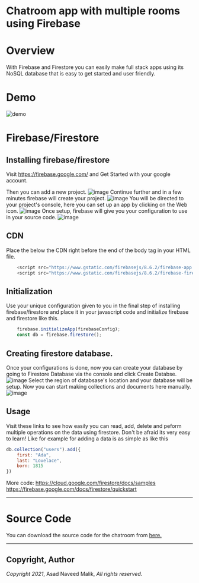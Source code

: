 # Chatroom app with multiple rooms using Firebase
# Overview
With Firebase and Firestore you can easily make full stack apps using its NoSQL database that is easy to get started and user friendly.

# Demo
![demo](https://s3.gifyu.com/images/ezgifcom-gif-maker-9.gif)



# Firebase/Firestore

## Installing firebase/firestore
Visit https://firebase.google.com/ and Get Started with your google account.

Then you can add a new project. 
![image](https://user-images.githubusercontent.com/77789434/120463194-17c1b600-c3b5-11eb-9aa5-02ea87192ed5.png)
Continue further and in a few minutes firebase will create your project. 
![image](https://user-images.githubusercontent.com/77789434/120463339-3e7fec80-c3b5-11eb-81c4-663546e1de22.png)
You will be directed to your project's console, here you can set up an app by clicking on the Web icon. 
![image](https://user-images.githubusercontent.com/77789434/120463485-62dbc900-c3b5-11eb-8aac-6d39c8c33a79.png)
Once setup, firebase will give you your configuration to use in your source code.
![image](https://user-images.githubusercontent.com/77789434/120463714-a20a1a00-c3b5-11eb-8757-d3d22b6b2338.png)

## CDN
Place the below the CDN right before the end of the body tag in your HTML file.
```Javascript
    <script src="https://www.gstatic.com/firebasejs/8.6.2/firebase-app.js"></script>
    <script src="https://www.gstatic.com/firebasejs/8.6.2/firebase-firestore.js"></script>
```

## Initialization
Use your unique configuration given to you in the final step of installing firebase/firestore and place it in your javascript code and initialize firebase and firestore like this.
```Javascript
    firebase.initializeApp(firebaseConfig);
    const db = firebase.firestore();
```
## Creating firestore database.
Once your configurations is done, now you can create your database by going to Firestore Database via the console and click Create Databse. 
![image](https://user-images.githubusercontent.com/77789434/120464564-83585300-c3b6-11eb-99f8-79e6a1875841.png)
Select the region of databsase's location and your database will be setup. Now you can start making collections and documents here manually. 
![image](https://user-images.githubusercontent.com/77789434/120464801-c286a400-c3b6-11eb-94a8-c483b34ab844.png)


## Usage
Visit these links to see how easily you can read, add, delete and peform multiple operations on the data using firestore. Don't be afraid its very easy to learn! Like for example for adding a data is as simple as like this 
```Javascript
db.collection("users").add({
    first: "Ada",
    last: "Lovelace",
    born: 1815
})
```
More code:
https://cloud.google.com/firestore/docs/samples
https://firebase.google.com/docs/firestore/quickstart

---

# Source Code
You can download the source code for the chatroom from [here.](https://github.com/asadnmalik/Channels-Based-Chat-Room-Application-/archive/refs/heads/main.zip)

---

## Copyright, Author
*Copyright 2021*, Asad Naveed Malik, *All rights reserved.*
